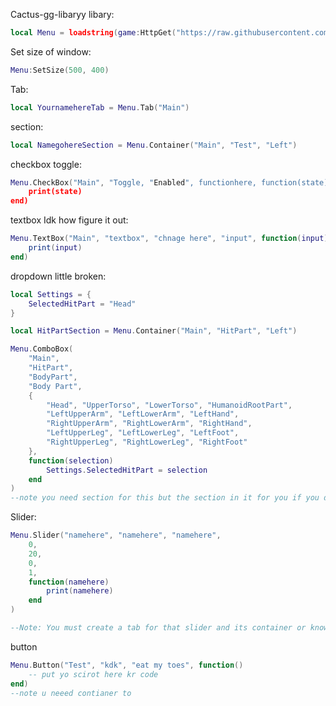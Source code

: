 Cactus-gg-libaryy
libary:

```lua
local Menu = loadstring(game:HttpGet("https://raw.githubusercontent.com/khenn791/library/refs/heads/main/cuh.txt",true))()
```



Set size of window:
```lua
Menu:SetSize(500, 400)
```
Tab:
```lua
local YournamehereTab = Menu.Tab("Main")
```
section:
```lua
local NamegohereSection = Menu.Container("Main", "Test", "Left")

```

checkbox toggle:
```lua
Menu.CheckBox("Main", "Toggle, "Enabled", functionhere, function(state)
    print(state)
end)
```

textbox Idk how figure it out:
```lua
Menu.TextBox("Main", "textbox", "chnage here", "input", function(input)
    print(input)
end)
```

dropdown little broken:
```lua
local Settings = {
    SelectedHitPart = "Head"
}

local HitPartSection = Menu.Container("Main", "HitPart", "Left")

Menu.ComboBox(
    "Main",
    "HitPart",
    "BodyPart",
    "Body Part",
    {
        "Head", "UpperTorso", "LowerTorso", "HumanoidRootPart",
        "LeftUpperArm", "LeftLowerArm", "LeftHand",
        "RightUpperArm", "RightLowerArm", "RightHand",
        "LeftUpperLeg", "LeftLowerLeg", "LeftFoot",
        "RightUpperLeg", "RightLowerLeg", "RightFoot"
    },
    function(selection)
        Settings.SelectedHitPart = selection
    end
)
--note you need section for this but the section in it for you if you dont wanna do it
```
Slider:
```lua
Menu.Slider("namehere", "namehere", "namehere",
    0,
    20,
    0,
    1,
    function(namehere)
        print(namehere)
    end
)

--Note: You must create a tab for that slider and its container or know as a section 
```

button
```lua
Menu.Button("Test", "kdk", "eat my toes", function()
    -- put yo scirot here kr code
end)
--note u neeed contianer to
```
